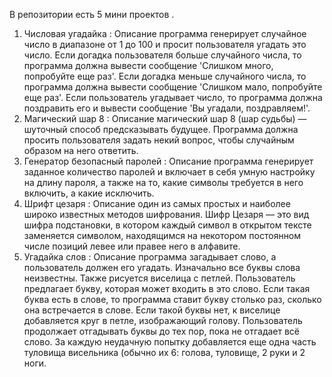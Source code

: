В репозитории есть 5 мини проектов . 
1) Числовая угадайка : Описание программа генерирует случайное число в диапазоне от 1 до 100 и просит пользователя угадать это число. 
 Если догадка пользователя больше случайного числа, то программа должна вывести сообщение 'Слишком много, попробуйте еще раз'.
 Если догадка меньше случайного числа, то программа должна вывести сообщение 'Слишком мало, попробуйте еще раз'. 
 Если пользователь угадывает число, то программа должна поздравить его и вывести сообщение 'Вы угадали, поздравляем!'.
2) Магический шар 8 : Описание магический шар 8 (шар судьбы) — шуточный способ предсказывать будущее. 
 Программа должна просить пользователя задать некий вопрос, чтобы случайным образом на него ответить.
3) Генератор безопасный паролей : Описание программа генерирует заданное количество паролей и включает в себя умную настройку на длину пароля,
 а также на то, какие символы требуется в него включить, а какие исключить.
4) Шрифт цезаря : Описание один из самых простых и наиболее широко известных методов шифрования. Шифр Цезаря — это вид шифра подстановки,
 в котором каждый символ в открытом тексте заменяется символом, находящимся на некотором постоянном числе позиций левее или правее него в алфавите.
5) Угадайка слов : Описание программа загадывает слово, а пользователь должен его угадать. Изначально все буквы слова неизвестны. 
Также рисуется виселица с петлей. Пользователь предлагает букву, которая может входить в это слово. Если такая буква есть в слове, 
то программа ставит букву столько раз, сколько она встречается в слове. Если такой буквы нет, к виселице добавляется круг в петле, изображающий голову.
Пользователь продолжает отгадывать буквы до тех пор, пока не отгадает всё слово. За каждую неудачную попытку добавляется еще одна часть туловища висельника
(обычно их 6: голова, туловище, 2 руки и 2 ноги.
